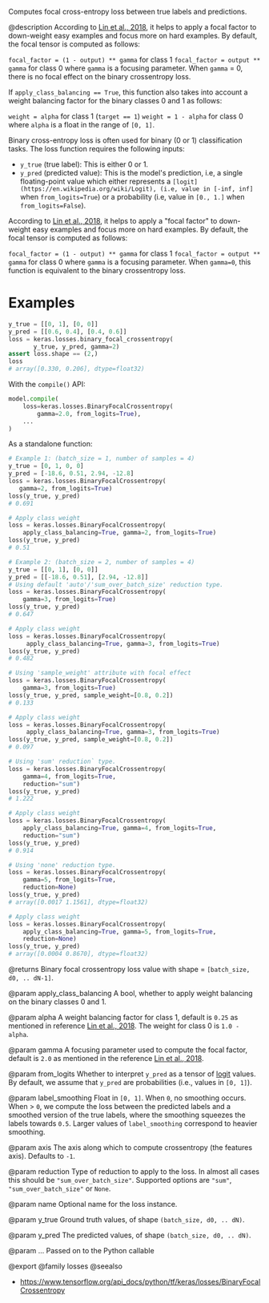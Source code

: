 Computes focal cross-entropy loss between true labels and predictions.

@description
According to [Lin et al., 2018](https://arxiv.org/pdf/1708.02002.pdf), it
helps to apply a focal factor to down-weight easy examples and focus more on
hard examples. By default, the focal tensor is computed as follows:

`focal_factor = (1 - output) ** gamma` for class 1
`focal_factor = output ** gamma` for class 0
where `gamma` is a focusing parameter. When `gamma` = 0, there is no focal
effect on the binary crossentropy loss.

If `apply_class_balancing == True`, this function also takes into account a
weight balancing factor for the binary classes 0 and 1 as follows:

`weight = alpha` for class 1 (`target == 1`)
`weight = 1 - alpha` for class 0
where `alpha` is a float in the range of `[0, 1]`.

Binary cross-entropy loss is often used for binary (0 or 1) classification
tasks. The loss function requires the following inputs:

- `y_true` (true label): This is either 0 or 1.
- `y_pred` (predicted value): This is the model's prediction, i.e, a single
    floating-point value which either represents a
    `[logit](https://en.wikipedia.org/wiki/Logit), (i.e, value in [-inf, inf]`
    when `from_logits=True`) or a probability (i.e, value in `[0., 1.]` when
    `from_logits=False`).

According to [Lin et al., 2018](https://arxiv.org/pdf/1708.02002.pdf), it
helps to apply a "focal factor" to down-weight easy examples and focus more
on hard examples. By default, the focal tensor is computed as follows:

`focal_factor = (1 - output) ** gamma` for class 1
`focal_factor = output ** gamma` for class 0
where `gamma` is a focusing parameter. When `gamma=0`, this function is
equivalent to the binary crossentropy loss.

# Examples
```python
y_true = [[0, 1], [0, 0]]
y_pred = [[0.6, 0.4], [0.4, 0.6]]
loss = keras.losses.binary_focal_crossentropy(
       y_true, y_pred, gamma=2)
assert loss.shape == (2,)
loss
# array([0.330, 0.206], dtype=float32)
```
With the `compile()` API:

```python
model.compile(
    loss=keras.losses.BinaryFocalCrossentropy(
        gamma=2.0, from_logits=True),
    ...
)
```

As a standalone function:

```python
# Example 1: (batch_size = 1, number of samples = 4)
y_true = [0, 1, 0, 0]
y_pred = [-18.6, 0.51, 2.94, -12.8]
loss = keras.losses.BinaryFocalCrossentropy(
   gamma=2, from_logits=True)
loss(y_true, y_pred)
# 0.691
```

```python
# Apply class weight
loss = keras.losses.BinaryFocalCrossentropy(
    apply_class_balancing=True, gamma=2, from_logits=True)
loss(y_true, y_pred)
# 0.51
```

```python
# Example 2: (batch_size = 2, number of samples = 4)
y_true = [[0, 1], [0, 0]]
y_pred = [[-18.6, 0.51], [2.94, -12.8]]
# Using default 'auto'/'sum_over_batch_size' reduction type.
loss = keras.losses.BinaryFocalCrossentropy(
    gamma=3, from_logits=True)
loss(y_true, y_pred)
# 0.647
```

```python
# Apply class weight
loss = keras.losses.BinaryFocalCrossentropy(
     apply_class_balancing=True, gamma=3, from_logits=True)
loss(y_true, y_pred)
# 0.482
```

```python
# Using 'sample_weight' attribute with focal effect
loss = keras.losses.BinaryFocalCrossentropy(
    gamma=3, from_logits=True)
loss(y_true, y_pred, sample_weight=[0.8, 0.2])
# 0.133
```

```python
# Apply class weight
loss = keras.losses.BinaryFocalCrossentropy(
     apply_class_balancing=True, gamma=3, from_logits=True)
loss(y_true, y_pred, sample_weight=[0.8, 0.2])
# 0.097
```

```python
# Using 'sum' reduction` type.
loss = keras.losses.BinaryFocalCrossentropy(
    gamma=4, from_logits=True,
    reduction="sum")
loss(y_true, y_pred)
# 1.222
```

```python
# Apply class weight
loss = keras.losses.BinaryFocalCrossentropy(
    apply_class_balancing=True, gamma=4, from_logits=True,
    reduction="sum")
loss(y_true, y_pred)
# 0.914
```

```python
# Using 'none' reduction type.
loss = keras.losses.BinaryFocalCrossentropy(
    gamma=5, from_logits=True,
    reduction=None)
loss(y_true, y_pred)
# array([0.0017 1.1561], dtype=float32)
```

```python
# Apply class weight
loss = keras.losses.BinaryFocalCrossentropy(
    apply_class_balancing=True, gamma=5, from_logits=True,
    reduction=None)
loss(y_true, y_pred)
# array([0.0004 0.8670], dtype=float32)
```

@returns
Binary focal crossentropy loss value
with shape = `[batch_size, d0, .. dN-1]`.

@param apply_class_balancing
A bool, whether to apply weight balancing on the
binary classes 0 and 1.

@param alpha
A weight balancing factor for class 1, default is `0.25` as
mentioned in reference [Lin et al., 2018](
https://arxiv.org/pdf/1708.02002.pdf).  The weight for class 0 is
`1.0 - alpha`.

@param gamma
A focusing parameter used to compute the focal factor, default is
`2.0` as mentioned in the reference
[Lin et al., 2018](https://arxiv.org/pdf/1708.02002.pdf).

@param from_logits
Whether to interpret `y_pred` as a tensor of
[logit](https://en.wikipedia.org/wiki/Logit) values. By default, we
assume that `y_pred` are probabilities (i.e., values in `[0, 1]`).

@param label_smoothing
Float in `[0, 1]`. When `0`, no smoothing occurs.
When > `0`, we compute the loss between the predicted labels
and a smoothed version of the true labels, where the smoothing
squeezes the labels towards `0.5`.
Larger values of `label_smoothing` correspond to heavier smoothing.

@param axis
The axis along which to compute crossentropy (the features axis).
Defaults to `-1`.

@param reduction
Type of reduction to apply to the loss. In almost all cases
this should be `"sum_over_batch_size"`.
Supported options are `"sum"`, `"sum_over_batch_size"` or `None`.

@param name
Optional name for the loss instance.

@param y_true
Ground truth values, of shape `(batch_size, d0, .. dN)`.

@param y_pred
The predicted values, of shape `(batch_size, d0, .. dN)`.

@param ...
Passed on to the Python callable

@export
@family losses
@seealso
+ <https://www.tensorflow.org/api_docs/python/tf/keras/losses/BinaryFocalCrossentropy>
